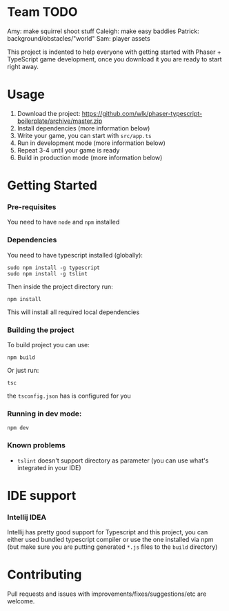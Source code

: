 # Team TODO
Amy: make squirrel shoot stuff
Caleigh: make easy baddies
Patrick: background/obstacles/"world"
Sam: player assets

This project is indented to help everyone with getting started with Phaser + TypeScript game development, once you download it you are ready to start right away.

# Usage

1. Download the project: https://github.com/wlk/phaser-typescript-boilerplate/archive/master.zip
2. Install dependencies (more information below)
3. Write your game, you can start with `src/app.ts`
4. Run in development mode (more information below)
5. Repeat 3-4 until your game is ready
6. Build in production mode (more information below)

# Getting Started

### Pre-requisites

You need to have `node` and `npm` installed

### Dependencies

You need to have typescript installed (globally):
```
sudo npm install -g typescript
sudo npm install -g tslint
```

Then inside the project directory run:
```
npm install
```

This will install all required local dependencies

### Building the project

To build project you can use:

```
npm build
```

Or just run:

```
tsc
```

the `tsconfig.json` has is configured for you

### Running in dev mode:

```
npm dev
```

### Known problems

* `tslint` doesn't support directory as parameter (you can use what's integrated in your IDE)

# IDE support

### Intellij IDEA

Intellij has pretty good support for Typescript and this project, you can either used bundled typescript compiler or use the one installed via npm (but make sure you are putting generated `*.js` files to the `build` directory)

# Contributing

Pull requests and issues with improvements/fixes/suggestions/etc are welcome.
